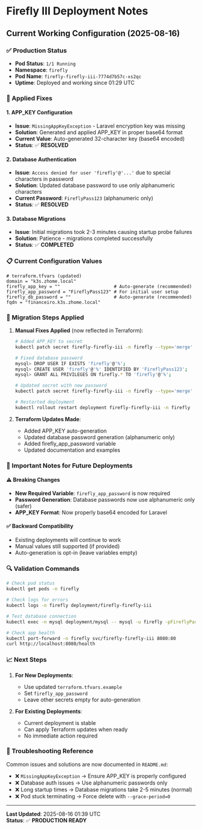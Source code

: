 # Firefly III Deployment Notes

## Current Working Configuration (2025-08-16)

### ✅ Production Status
- **Pod Status**: `1/1 Running` 
- **Namespace**: `firefly`
- **Pod Name**: `firefly-firefly-iii-7774d7b57c-xs2qc`
- **Uptime**: Deployed and working since 01:29 UTC

### 🔧 Applied Fixes

#### 1. APP_KEY Configuration
- **Issue**: `MissingAppKeyException` - Laravel encryption key was missing
- **Solution**: Generated and applied APP_KEY in proper base64 format
- **Current Value**: Auto-generated 32-character key (base64 encoded)
- **Status**: ✅ **RESOLVED**

#### 2. Database Authentication  
- **Issue**: `Access denied for user 'firefly'@'...'` due to special characters in password
- **Solution**: Updated database password to use only alphanumeric characters
- **Current Password**: `FireflyPass123` (alphanumeric only)
- **Status**: ✅ **RESOLVED**

#### 3. Database Migrations
- **Issue**: Initial migrations took 2-3 minutes causing startup probe failures
- **Solution**: Patience - migrations completed successfully
- **Status**: ✅ **COMPLETED**

### 📋 Current Configuration Values

```hcl
# terraform.tfvars (updated)
domain = "k3s.zhome.local"
firefly_app_key = ""                    # Auto-generate (recommended)
firefly_app_password = "FireflyPass123" # For initial user setup
firefly_db_password = ""                # Auto-generate (recommended)
fqdn = "financeiro.k3s.zhome.local"
```

### 🔄 Migration Steps Applied

1. **Manual Fixes Applied** (now reflected in Terraform):
   ```bash
   # Added APP_KEY to secret
   kubectl patch secret firefly-firefly-iii -n firefly --type='merge' -p='{"data":{"APP_KEY":"..."}}'
   
   # Fixed database password
   mysql> DROP USER IF EXISTS 'firefly'@'%';
   mysql> CREATE USER 'firefly'@'%' IDENTIFIED BY 'FireflyPass123';
   mysql> GRANT ALL PRIVILEGES ON firefly.* TO 'firefly'@'%';
   
   # Updated secret with new password
   kubectl patch secret firefly-firefly-iii -n firefly --type='merge' -p='{"data":{"DB_PASSWORD":"..."}}'
   
   # Restarted deployment
   kubectl rollout restart deployment firefly-firefly-iii -n firefly
   ```

2. **Terraform Updates Made**:
   - Added APP_KEY auto-generation
   - Updated database password generation (alphanumeric only)
   - Added firefly_app_password variable
   - Updated documentation and examples

### 🚨 Important Notes for Future Deployments

#### ⚠️ Breaking Changes
- **New Required Variable**: `firefly_app_password` is now required
- **Password Generation**: Database passwords now use alphanumeric only (safer)
- **APP_KEY Format**: Now properly base64 encoded for Laravel

#### ✅ Backward Compatibility  
- Existing deployments will continue to work
- Manual values still supported (if provided)
- Auto-generation is opt-in (leave variables empty)

### 🔍 Validation Commands

```bash
# Check pod status
kubectl get pods -n firefly

# Check logs for errors
kubectl logs -n firefly deployment/firefly-firefly-iii

# Test database connection
kubectl exec -n mysql deployment/mysql -- mysql -u firefly -pFireflyPass123 -e "SELECT 1;"

# Check app health
kubectl port-forward -n firefly svc/firefly-firefly-iii 8080:80
curl http://localhost:8080/health
```

### 📈 Next Steps

1. **For New Deployments**:
   - Use updated `terraform.tfvars.example`
   - Set `firefly_app_password` 
   - Leave other secrets empty for auto-generation

2. **For Existing Deployments**:
   - Current deployment is stable
   - Can apply Terraform updates when ready
   - No immediate action required

### 🐛 Troubleshooting Reference

Common issues and solutions are now documented in `README.md`:

- ❌ `MissingAppKeyException` → Ensure APP_KEY is properly configured
- ❌ Database auth issues → Use alphanumeric passwords only  
- ❌ Long startup times → Database migrations take 2-5 minutes (normal)
- ❌ Pod stuck terminating → Force delete with `--grace-period=0`

---

**Last Updated**: 2025-08-16 01:39 UTC  
**Status**: ✅ **PRODUCTION READY**
